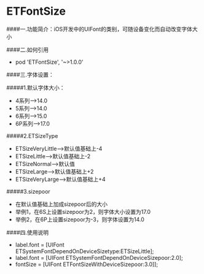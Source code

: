 # ETFontSize


####一.功能简介：iOS开发中的UIFont的类别，可随设备变化而自动改变字体大小


####二.如何引用

* pod 'ETFontSize', '~>1.0.0'

####三.字体设置：

#####1.默认字体大小：
* 4系列-->14.0
* 5系列-->14.0
* 6系列-->15.0
* 6P系列-->17.0

#####2.ETSizeType
* ETSizeVeryLittle-->默认值基础上-4
* ETSizeLittle-->默认值基础上-2
* ETSizeNormal-->默认值
* ETSizeLarge-->默认值基础上+2
* ETSizeVeryLarge-->默认值基础上+4

#####3.sizepoor
* 在默认值基础上加成sizepoor后的大小
* 举例1，在6S上设置sizepoor为2，则字体大小设置为17.0
* 举例2，在6P上设置sizepoor为-3，则字体设置为14.0

####四.使用说明

* label.font = [UIFont ETSystemFontDependOnDeviceSizetype:ETSizeLittle];
* label.font = [UIFont ETSystemFontDependOnDeviceSizepoor:2.0];
* fontSize = [UIFont ETFontSizeWithDeviceSizepoor:3.0]];



